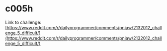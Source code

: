 # c005h

Link to challenge: [https://www.reddit.com/r/dailyprogrammer/comments/pniaw/2132012_challenge_5_difficult/](https://www.reddit.com/r/dailyprogrammer/comments/pniaw/2132012_challenge_5_difficult/)